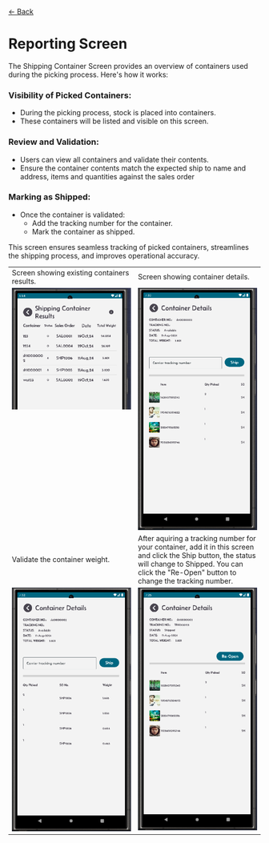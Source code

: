 [← Back](README.md)

# Reporting Screen  

The Shipping Container Screen provides an overview of containers used during the picking process. Here's how it works:

### Visibility of Picked Containers:  
- During the picking process, stock is placed into containers.
- These containers will be listed and visible on this screen.

### Review and Validation:  
- Users can view all containers and validate their contents.
- Ensure the container contents match the expected ship to name and address, items and quantities against the sales order

### Marking as Shipped:  
- Once the container is validated:
  - Add the tracking number for the container.
  - Mark the container as shipped.

This screen ensures seamless tracking of picked containers, streamlines the shipping process, and improves operational accuracy.

<table>
  <tr>
    <td style="width: 50%; text-align: left;">Screen showing existing containers results.</td>
    <td style="width: 50%; text-align: left;">Screen showing container details.</td>
  </tr>
  <tr>
    <td style="vertical-align: top;">
      <img src="asset/shipContainer1.png" alt="Step 1">
    </td>
    <td style="vertical-align: top;">
      <img src="asset/shipContainer2.png" alt="Step 2">
    </td>
  </tr>
    <tr>
    <td style="width: 50%; text-align: left;">Validate the container weight.</td>
    <td style="width: 50%; text-align: left;">After aquiring a tracking number for your container, add it in this screen and click the Ship button, the status will change to Shipped. You can click the "Re-Open" button to change the tracking number.</td>
  </tr>
  <tr>
    <td style="vertical-align: top;">
      <img src="asset/shipContainer3.png" alt="Step 1">
    </td>
    <td style="vertical-align: top;">
      <img src="asset/shipContainer4.png" alt="Step 2">
    </td>
  </tr>
</table>
